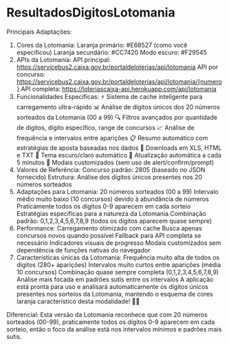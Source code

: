 # ResultadosDigitosLotomania

Principais Adaptações:
1. Cores da Lotomania:
Laranja primário: #E68527 (como você especificou)
Laranja secundário: #CC7420
Modo escuro: #F29545
2. APIs da Lotomania:
API principal: https://servicebus2.caixa.gov.br/portaldeloterias/api/lotomania
API por concurso: https://servicebus2.caixa.gov.br/portaldeloterias/api/lotomania/{numero}
API completa: https://loteriascaixa-api.herokuapp.com/api/lotomania
3. Funcionalidades Específicas:
⚡ Sistema de cache inteligente para carregamento ultra-rápido
📊 Análise de dígitos únicos dos 20 números sorteados da Lotomania (00 a 99)
🔍 Filtros avançados por quantidade de dígitos, dígito específico, range de concursos
📈 Análise de frequência e intervalos entre aparições
📋 Resumo automático com estratégias de aposta baseadas nos dados
💾 Downloads em XLS, HTML e TXT
🌙 Tema escuro/claro automático
🔄 Atualização automática a cada 5 minutos
🚫 Modais customizados (sem uso de alert/confirm/prompt)
4. Valores de Referência:
Concurso padrão: 2805 (baseado no JSON fornecido)
Estrutura: Análise dos dígitos únicos presentes nos 20 números sorteados
5. Adaptações para Lotomania:
20 números sorteados (00 a 99)
Intervalo médio muito baixo (10 concursos) devido à abundância de números
Praticamente todos os dígitos 0-9 aparecem em cada sorteio
Estratégias específicas para a natureza da Lotomania
Combinação padrão: 0,1,2,3,4,5,6,7,8,9 (todos os dígitos aparecem quase sempre)
6. Performance:
Carregamento otimizado com cache
Busca apenas concursos novos quando possível
Fallback para API completa se necessário
Indicadores visuais de progresso
Modais customizados sem dependência de funções nativas do navegador
7. Características únicas da Lotomania:
Frequência muito alta de todos os dígitos (280+ aparições)
Intervalos muito curtos entre aparições (média 10 concursos)
Combinação quase sempre completa (0,1,2,3,4,5,6,7,8,9)
Análise mais focada em padrões sutis entre os intervalos
A aplicação está pronta para uso e analisará automaticamente os dígitos únicos presentes nos sorteios da Lotomania, mantendo o esquema de cores laranja característico desta modalidade! 🧡🎰

Diferencial: Esta versão da Lotomania reconhece que com 20 números sorteados (00-99), praticamente todos os dígitos 0-9 aparecem em cada sorteio, então o foco da análise está nos intervalos mínimos e padrões mais sutis.
